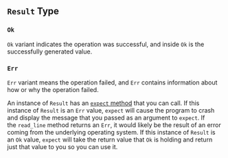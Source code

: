 ## `Result` Type
### `Ok`
`Ok` variant indicates the operation was successful, and inside `Ok` is the successfully generated value.

### `Err`
`Err` variant means the operation failed, and `Err` contains information about how or why the operation failed.

An instance of `Result` has an [`expect` method](https://doc.rust-lang.org/std/result/enum.Result.html#method.expect) that you can call. If this instance of `Result` is an `Err` value, `expect` will cause the program to crash and display the message that you passed as an argument to `expect`. If the `read_line` method returns an `Err`, it would likely be the result of an error coming from the underlying operating system. If this instance of `Result` is an `Ok` value, `expect` will take the return value that `Ok` is holding and return just that value to you so you can use it.